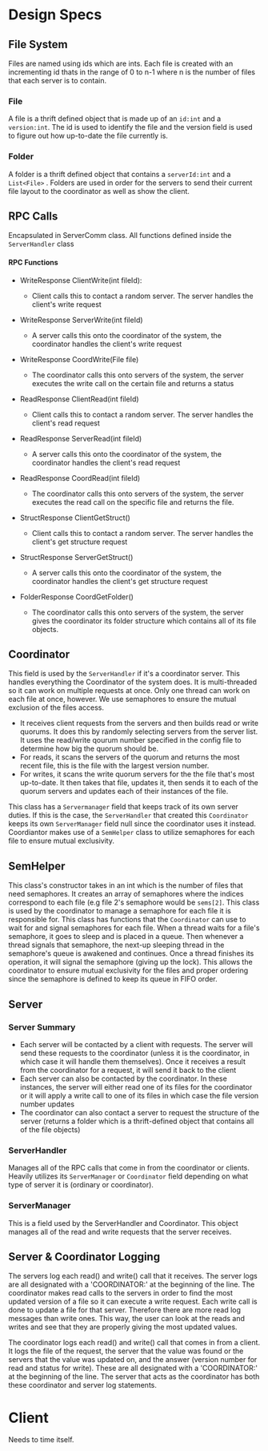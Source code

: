 # Design Specs
## File System

Files are named using ids which are ints. Each file is created with an incrementing id thats in the range of 0 to n-1 where n is the number of files that each server is to contain.

### File
A file is a thrift defined object that is made up of an `id:int` and a `version:int`. The id is used to identify the file and the version field is used to figure out how up-to-date the file currently is.
### Folder
A folder is a thrift defined object that contains a `serverId:int` and a `List<File>` . Folders are used in order for the servers to send their current file layout to the coordinator as well as show the client.

## RPC Calls
Encapsulated in ServerComm class.
All functions defined inside the `ServerHandler` class
#### RPC Functions 
* WriteResponse  ClientWrite(int  fileId): 
	* Client calls this to  contact a random server. The server handles the client's write request

* WriteResponse  ServerWrite(int  fileId)
	* A server calls this onto the coordinator of the system, the coordinator handles the client's write request

* WriteResponse  CoordWrite(File  file)
	* The coordinator calls this onto servers of the system, the server executes the write call on the certain file and returns a status

* ReadResponse  ClientRead(int  fileId)
	* Client calls this to contact a random server. The server handles the client's read request

* ReadResponse  ServerRead(int  fileId)
	* A server calls this onto the coordinator of the system, the coordinator handles the client's read request

* ReadResponse  CoordRead(int  fileId)
	* The coordinator calls this onto servers of the system, the server executes the read call on the specific file and returns the file.

* StructResponse  ClientGetStruct()
	*  Client calls this to contact a random server. The server handles the client's get structure request

* StructResponse  ServerGetStruct()
	* A server calls this onto the coordinator of the system, the coordinator handles the client's get structure request

* FolderResponse  CoordGetFolder()
	* The coordinator calls this onto servers of the system, the server gives the coordinator its folder structure which contains all of its file objects.

## Coordinator
This field is used by the `ServerHandler` if it's a coordinator server. This handles everything the Coordinator of the system does. It is multi-threaded so it can work on multiple requests at once. Only one thread can work on each file at once, however. We use semaphores to ensure the mutual exclusion of the files access.
* It receives client requests from the servers and then builds read or write quorums. It does this by randomly selecting servers from the server list. It uses the read/write qourum number specified in the config file to determine how big the quorum should be.
* For reads, it scans the servers of the quorum and returns the most recent file, this is the file with the largest version number.
* For writes, it scans the write quorum servers for the the file that's most up-to-date. It then takes that file, updates it, then sends it to each of the quorum servers and updates each of their instances of the file. 

This class has a `Servermanager` field that keeps track of its own server duties. If this is the case, the `ServerHandler` that created this `Coordinator` keeps its own `ServerManager` field null since the coordinator uses it instead. Coordiantor makes use of a `SemHelper` class to utilize semaphores for each file to ensure mutual exclusivity. 

## SemHelper
This class's constructor takes in an int which is the number of files that need semaphores. It creates an array of semaphores where the indices correspond to each file (e.g file 2's semaphore would be `sems[2]`. This class is used by the coordinator to manage a semaphore for each file it is responsible for. This class has functions that the `Coordinator` can use to wait for and signal semaphores for each file. When a thread waits for a file's semaphore, it goes to sleep and is placed in a queue. Then whenever a thread signals that semaphore, the next-up sleeping thread in the semaphore's queue is awakened and continues. Once a thread finishes its operation, it will signal the semaphore (giving up the lock). This allows the coordinator to ensure mutual exclusivity for the files and proper ordering since the semaphore is defined to keep its queue in FIFO order.

## Server
### Server Summary
* Each server will be contacted by a client with requests. The server will send these requests to the coordinator (unless it is the coordinator, in which case it will handle them themselves). Once it receives a result from the coordinator for a request, it will send it back to the client
* Each server can also be contacted by the coordinator. In these instances, the server will either read one of its files for the coordinator or it will apply a write call to one of its files in which case the file version number updates
* The coordinator can also contact a server to request the structure of the server (returns a folder which is a  thrift-defined object that contains all of the file objects)


### ServerHandler
Manages all of the RPC calls that come in from the coordinator or clients. Heavily utilizes its `ServerManager` or `Coordinator` field depending on what type of server it is (ordinary or coordinator).

### ServerManager
This is a field used by the ServerHandler and Coordinator. This object manages all of the read and write requests that the server receives. 

## Server & Coordinator Logging

The servers log each read() and write() call that it receives. The server logs are all designated with a 'COORDINATOR:' at the beginning of the line. The coordinator makes read calls to the servers in order to find the most updated version of a file so it can execute a write request. Each write call is done to update a file for that server. Therefore there are more read log messages than write ones. This way, the user can look at the reads and writes and see that they are properly giving the most updated values.

The coordinator logs each read() and write() call that comes in from a client. It logs the file of the request, the server that the value was found or the servers that the value was updated on, and the answer (version number for read and status for write). These are all designated with a 'COORDINATOR:' at the beginning of the line. The server that acts as the coordinator has both these coordinator and server log statements.

# Client
Needs to time itself.

